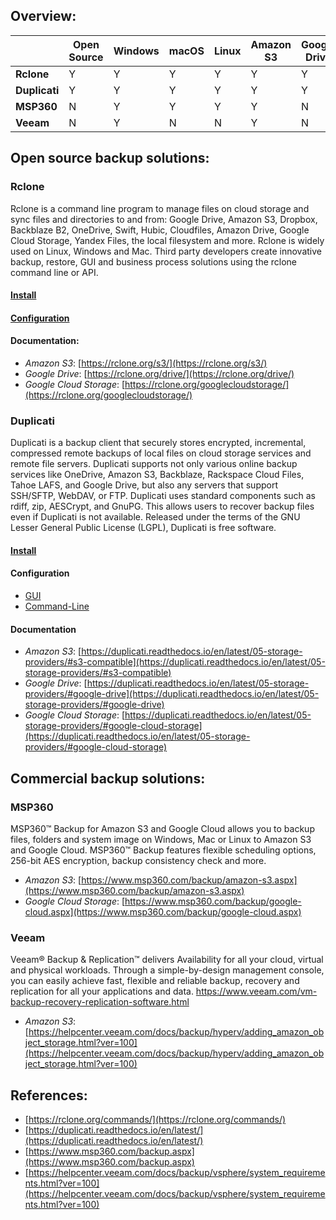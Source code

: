 ## Overview:
|               | Open Source | Windows | macOS | Linux | Amazon S3 | Google Drive | Google Cloud |
|---------------|-------------|---------|-------|-------|-----------|--------------|--------------|
| __Rclone__    | Y           | Y       | Y     | Y     | Y         | Y            | Y            |
| __Duplicati__ | Y           | Y       | Y     | Y     | Y         | Y            | Y            |
| __MSP360__    | N           | Y       | Y     | Y     | Y         | N            | Y            |
| __Veeam__     | N           | Y       | N     | N     | Y         | N            | N            |


## Open source backup solutions:

### Rclone

Rclone is a command line program to manage files on cloud storage and sync files and directories to and from: Google Drive, Amazon S3, Dropbox, Backblaze B2, OneDrive, Swift, Hubic, Cloudfiles, Amazon Drive, Google Cloud Storage, Yandex Files, the local filesystem and more. Rclone is widely used on Linux, Windows and Mac. Third party developers create innovative backup, restore, GUI and business process solutions using the rclone command line or API.

#### [Install](https://rclone.org/downloads/)
#### [Configuration](https://rclone.org/docs/#configure)
#### Documentation:
   * _Amazon S3_: [https://rclone.org/s3/](https://rclone.org/s3/)
   * _Google Drive_: [https://rclone.org/drive/](https://rclone.org/drive/)
   * _Google Cloud Storage_: [https://rclone.org/googlecloudstorage/](https://rclone.org/googlecloudstorage/)

### Duplicati
Duplicati is a backup client that securely stores encrypted, incremental, compressed remote backups of local files on cloud storage services and remote file servers. Duplicati supports not only various online backup services like OneDrive, Amazon S3, Backblaze, Rackspace Cloud Files, Tahoe LAFS, and Google Drive, but also any servers that support SSH/SFTP, WebDAV, or FTP. Duplicati uses standard components such as rdiff, zip, AESCrypt, and GnuPG. This allows users to recover backup files even if Duplicati is not available. Released under the terms of the GNU Lesser General Public License (LGPL), Duplicati is free software.

#### [Install](https://www.duplicati.com/download)
####  Configuration
   * [GUI](https://duplicati.readthedocs.io/en/latest/03-using-the-graphical-user-interface/)
   * [Command-Line](https://duplicati.readthedocs.io/en/latest/04-using-duplicati-from-the-command-line/)
#### Documentation
   * _Amazon S3_: [https://duplicati.readthedocs.io/en/latest/05-storage-providers/#s3-compatible](https://duplicati.readthedocs.io/en/latest/05-storage-providers/#s3-compatible)
   * _Google Drive_: [https://duplicati.readthedocs.io/en/latest/05-storage-providers/#google-drive](https://duplicati.readthedocs.io/en/latest/05-storage-providers/#google-drive)
   * _Google Cloud Storage_: [https://duplicati.readthedocs.io/en/latest/05-storage-providers/#google-cloud-storage](https://duplicati.readthedocs.io/en/latest/05-storage-providers/#google-cloud-storage)

## Commercial backup solutions: 

### MSP360
MSP360™ Backup for Amazon S3 and Google Cloud allows you to backup files, folders and system image on Windows, Mac or Linux to Amazon S3 and Google Cloud. MSP360™ Backup features flexible scheduling options, 256-bit AES encryption, backup consistency check and more.

* _Amazon S3_: [https://www.msp360.com/backup/amazon-s3.aspx](https://www.msp360.com/backup/amazon-s3.aspx)
* _Google Cloud Storage_: [https://www.msp360.com/backup/google-cloud.aspx](https://www.msp360.com/backup/google-cloud.aspx)

### Veeam
Veeam® Backup & Replication™ delivers Availability for all your cloud, virtual and physical workloads. Through a simple-by-design management console, you can easily achieve fast, flexible and reliable backup, recovery and replication for all your applications and data. https://www.veeam.com/vm-backup-recovery-replication-software.html

* _Amazon S3_: [https://helpcenter.veeam.com/docs/backup/hyperv/adding_amazon_object_storage.html?ver=100](https://helpcenter.veeam.com/docs/backup/hyperv/adding_amazon_object_storage.html?ver=100)

## References:
* [https://rclone.org/commands/](https://rclone.org/commands/)
* [https://duplicati.readthedocs.io/en/latest/](https://duplicati.readthedocs.io/en/latest/)
* [https://www.msp360.com/backup.aspx](https://www.msp360.com/backup.aspx)
* [https://helpcenter.veeam.com/docs/backup/vsphere/system_requirements.html?ver=100](https://helpcenter.veeam.com/docs/backup/vsphere/system_requirements.html?ver=100)
